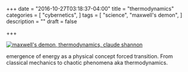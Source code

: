 +++
date = "2016-10-27T03:18:37-04:00"
title = "thermodynamics"
categories = [
  "cybernetics",
  ]
tags = [
  "science",
  "maxwell's demon",
]
description = ""
draft = false

+++

[![maxwell's demon, thermodynamics, claude shannon][image-1]][1]

emergence of energy as a physical concept forced transition. From classical mechanics to chaotic phenomena aka thermodynamics.

<!--more-->

[1]:	/pdf/thermodynamics.pdf

[image-1]:	/img/cruising.gif

